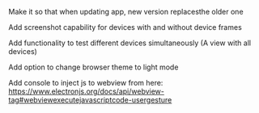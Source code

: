 Make it so that when updating app, new version replacesthe older one

Add screenshot capability for devices with and without device frames

Add functionality to test different devices simultaneously (A view with all devices)

Add option to change browser theme to light mode

Add console to inject js to webview from here: https://www.electronjs.org/docs/api/webview-tag#webviewexecutejavascriptcode-usergesture

